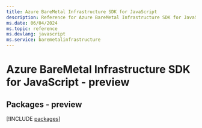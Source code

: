 ```yaml
---
title: Azure BareMetal Infrastructure SDK for JavaScript
description: Reference for Azure BareMetal Infrastructure SDK for JavaScript
ms.date: 06/04/2024
ms.topic: reference
ms.devlang: javascript
ms.service: baremetalinfrastructure
---
```

# Azure BareMetal Infrastructure SDK for JavaScript - preview
## Packages - preview
[!INCLUDE [packages](baremetal-infrastructure-index.md)]